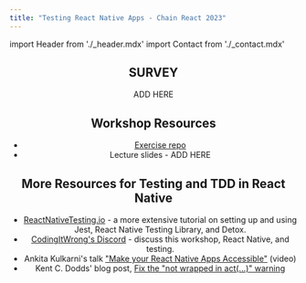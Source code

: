```yaml
---
title: "Testing React Native Apps - Chain React 2023"
---
```


import Header from './_header.mdx'
import Contact from './_contact.mdx'

<Header />

## SURVEY

ADD HERE

## Workshop Resources

- [Exercise repo](https://github.com/CodingItWrong/rn-testing-exercises)
- Lecture slides - ADD HERE

## More Resources for Testing and TDD in React Native

- [ReactNativeTesting.io](/) - a more extensive tutorial on setting up and using Jest, React Native Testing Library, and Detox.
- [CodingItWrong's Discord](https://discord.gg/jVXCxZPF6f) - discuss this workshop, React Native, and testing.
- Ankita Kulkarni's talk ["Make your React Native Apps Accessible"](https://youtu.be/3LLQ5AshtNc) (video)
- Kent C. Dodds' blog post, [Fix the "not wrapped in act(...)" warning](https://kentcdodds.com/blog/fix-the-not-wrapped-in-act-warning)

<Contact />
